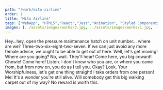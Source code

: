 ```yaml
---
path: "/work/mito-airline"
order: 1
title: "Mito Airline"
tags: ["WebApp", "HTML5","React","Jest","Animation", "Styled Components"]
images: [../assets/images/works/3.jpg, ../assets/images/works/1.jpg, ../assets/images/works/2.jpg]
---
```


Hey...hey, open the pressure maintenance hatch on unit number... where are we? Three-two-six-eight-two-seven. If we can just avoid any more female advice, we ought to be able to get out of here. Well, let's get moving! Where are you going? No, wait. They'll hear! Come here, you big coward! Chewie! Come here! Listen. I don't know who you are, or where you came from, but from now on, you do as I tell you. Okay? Look, Your Worshipfulness, let's get one thing straight! I take orders from one person! Me! It's a wonder you're still alive. Will somebody get this big walking carpet out of my way? No reward is worth this.